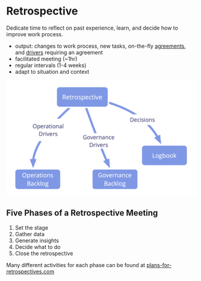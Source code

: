 # Retrospective

<summary>
Dedicate time to reflect on past experience, learn, and decide how to improve work process.
</summary>

-   output: changes to work process, new tasks, on-the-fly [agreements](glossary:governance-agreement), and [drivers](glossary:organizational-driver) requiring an agreement
-   facilitated meeting (~1hr)
-   regular intervals (1-4 weeks)
-   adapt to situation and context

![Output of a retrospective](img/meetings/retrospective.png)

## Five Phases of a Retrospective Meeting

1. Set the stage
2. Gather data
3. Generate insights
4. Decide what to do
5. Close the retrospective

Many different activities for each phase can be found at [plans-for-retrospectives.com](http://www.plans-for-retrospectives.com/)
